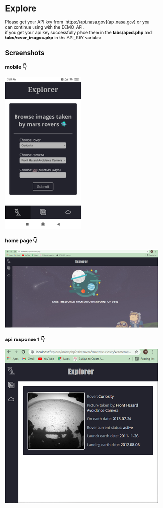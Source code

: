 # Explore
  Please get your API key from [https://api.nasa.gov](api.nasa.gov) or you can continue using with the DEMO_API.   
  if you get your api key successfully place them in the **tabs/apod.php** and **tabs/rover_images.php** in the API_KEY variable

## Screenshots
### mobile :point_down:
<kbd><img src="https://github.com/kunal254/Explore/blob/main/screens/explore_mobile.jpg" alt="drawing" height="500"/></kbd>
### home page :point_down:
<kbd>![two](https://github.com/kunal254/Explore/blob/main/screens/explore_desktop.PNG)</kbd>
### api response 1 :point_down:
<kbd>![three](https://github.com/kunal254/Explore/blob/main/screens/explore_medium.PNG)</kbd>
